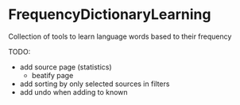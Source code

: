 # FrequencyDictionaryLearning
Collection of tools to learn language words based to their frequency


TODO:
- add source page (statistics)
  - beatify page
- add sorting by only selected sources in filters
- add undo when adding to known